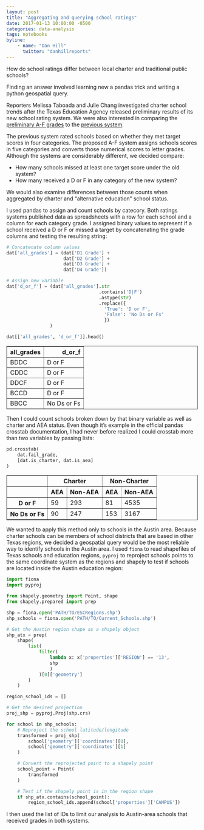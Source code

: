 ```yaml
---
layout: post
title: "Aggregating and querying school ratings"
date: 2017-01-13 10:00:00 -0500
categories: data-analysis
tags: notebooks
byline:
    - name: "Dan Hill"
      twitter: "danhillreports"
---
```


How do school ratings differ between local charter and traditional public schools?

Finding an answer involved learning new a pandas trick and writing a python geospatial query.

Reporters Melissa Taboada and Julie Chang investigated charter school trends after the Texas Education Agency released preliminary results of its new school rating system. We were also interested in comparing the [preliminary A-F grades](http://www.mystatesman.com/news/local-education/texas-schools-and-districts-got-their-letter-grades-from-state/06y5h5VGHqhfgcAozpXh7I/) to the [previous system](http://www.statesman.com/news/local/four-austin-middle-schools-stumble-texas-education-ratings/N53OLKMxv8v6xvAe2kNARM/).

The previous system rated schools based on whether they met target scores in four categories. The proposed A-F system assigns schools scores in five categories and converts those numerical scores to letter grades. Although the systems are considerably different, we decided compare:

- How many schools missed at least one target score under the old system?
- How many received a D or F in any category of the new system?

We would also examine differences between those counts when aggregated by charter and “alternative education” school status.

I used pandas to assign and count schools by catecory. Both ratings systems published data as spreadsheets with a row for each school and a column for each category grade. I assigned binary values to represent if a school received a D or F or missed a target by concatenating the grade columns and testing the resulting string:

``` python
# Concatenate column values
dat['all_grades'] = (dat['D1 Grade'] +
                     dat['D2 Grade'] +
                     dat['D3 Grade'] +
                     dat['D4 Grade'])

# Assign new variable
dat['d_or_f'] = (dat['all_grades'].str
                                  .contains('D|F')
                                  .astype(str)
                                  .replace({
                                    'True': 'D or F',
                                    'False': 'No Ds or Fs'
                                    })
                )

dat[['all_grades', 'd_or_f']].head()
```

<p>
<div>
<table border="1" class="data">
  <thead>
    <tr style="text-align: right;">
      <th>all_grades</th>
      <th>d_or_f</th>
    </tr>
  </thead>
  <tbody>
    <tr>
      <td>BDDC</td>
      <td>D or F</td>
    </tr>
    <tr>
      <td>CDDC</td>
      <td>D or F</td>
    </tr>
    <tr>
      <td>DDCF</td>
      <td>D or F</td>
    </tr>
    <tr>
      <td>BCCD</td>
      <td>D or F</td>
    </tr>
    <tr>
      <td>BBCC</td>
      <td>No Ds or Fs</td>
    </tr>
  </tbody>
</table>
</div>
</p>


Then I could count schools broken down by that binary variable as well as charter and AEA status. Even though it’s example in the official pandas crosstab documentation, I had never before realized I could crosstab more than two variables by passing lists:


```python
pd.crosstab(
    dat.fail_grade,
    [dat.is_charter, dat.is_aea]
)
```

<p>
<div>
<table border="1" class="data">
  <thead>
    <tr>
      <th></th>
      <th colspan="2" halign="left">Charter</th>
      <th colspan="2" halign="left">Non-Charter</th>
    </tr>
    <tr>
      <th></th>
      <th class="num">AEA</th>
      <th class="num">Non-AEA</th>
      <th class="num">AEA</th>
      <th class="num">Non-AEA</th>
    </tr>
  </thead>
  <tbody>
    <tr>
      <th>D or F</th>
      <td class="num">59</td>
      <td class="num">293</td>
      <td class="num">81</td>
      <td class="num">4535</td>
    </tr>
    <tr>
      <th>No Ds or Fs</th>
      <td class="num">90</td>
      <td class="num">247</td>
      <td class="num">153</td>
      <td class="num">3167</td>
    </tr>
  </tbody>
</table>
</div>
</p>

We wanted to apply this method only to schools in the Austin area. Because charter schools can be members of school districts that are based in other Texas regions, we decided a geospatial query would be the most reliable way to identify schools in the Austin area. I used `fiona` to read shapefiles of Texas schools and education regions, `pyproj` to reproject schools points to the same coordinate system as the regions and shapely to test if schools are located inside the Austin education region:

```python
import fiona
import pyproj

from shapely.geometry import Point, shape
from shapely.prepared import prep

shp = fiona.open('PATH/TO/ESCRegions.shp')
shp_schools = fiona.open('PATH/TO/Current_Schools.shp')

# Get the Austin region shape as a shapely object
shp_atx = prep(
    shape(
        list(
            filter(
                lambda x: x['properties']['REGION'] == '13',
                shp
                )
            )[0]['geometry']
        )
    )

region_school_ids = []

# Get the desired projection
proj_shp = pyproj.Proj(shp.crs)

for school in shp_schools:
    # Reproject the school latitude/longitude
    transformed = proj_shp(
        school['geometry']['coordinates'][0],
        school['geometry']['coordinates'][1]
    )

    # Convert the reprojected point to a shapely point
    school_point = Point(
        transformed
    )

    # Test if the shapely point is in the region shape
    if shp_atx.contains(school_point):
        region_school_ids.append(school['properties']['CAMPUS'])
```

I then used the list of IDs to limit our analysis to Austin-area schools that received grades in both systems.


